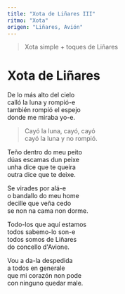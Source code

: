 ```yaml
---
title: "Xota de Liñares III"
ritmo: "Xota"
origen: "Liñares, Avión"
---
```


> Xota simple + toques de Liñares

# Xota de Liñares

De lo más alto del cielo<br>
calló la luna y rompió-e<br>
también rompió el espejo<br>
donde me miraba yo-e.

> Cayó la luna, cayó, cayó<br>cayó la luna y no rompió.

Teño dentro do meu peito<br>
dúas escamas dun peixe<br>
unha dice que te queira<br>
outra dice que te deixe.

Se virades por alá-e<br>
o bandallo do meu home<br>
decille que veña cedo<br>
se non na cama non dorme.

Todo-los que aquí estamos<br>
todos sabemo-lo son-e<br>
todos somos de Liñares<br>
do concello d'Avione.

Vou a da-la despedida<br>
a todos en generale<br>
que mi corazón non pode<br>
con ninguno quedar male.